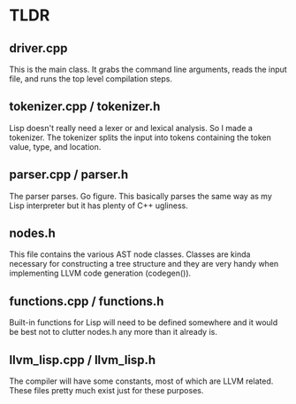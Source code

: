# TLDR

## driver.cpp

This is the main class. It grabs the command line arguments, reads the input file, and runs the top level compilation steps.

## tokenizer.cpp / tokenizer.h

Lisp doesn't really need a lexer or and lexical analysis. So I made a tokenizer. The tokenizer splits the input into tokens containing the token value, type, and location.

## parser.cpp / parser.h

The parser parses. Go figure. This basically parses the same way as my Lisp interpreter but it has plenty of C++ ugliness.

## nodes.h

This file contains the various AST node classes. Classes are kinda necessary for constructing a tree structure and they are very handy when implementing LLVM code generation (codegen()).

## functions.cpp / functions.h

Built-in functions for Lisp will need to be defined somewhere and it would be best not to clutter nodes.h any more than it already is.

## llvm_lisp.cpp / llvm_lisp.h

The compiler will have some constants, most of which are LLVM related. These files pretty much exist just for these purposes.
